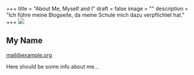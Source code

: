 +++
title = "About Me, Myself and I"
draft = false
image = ""
description = "Ich führe meine Blogseite, da meine Schule mich dazu verpflichtet hat."
+++
![](/img/default-author.jpg)

## My Name

mail@example.org

Here should be some info about me...